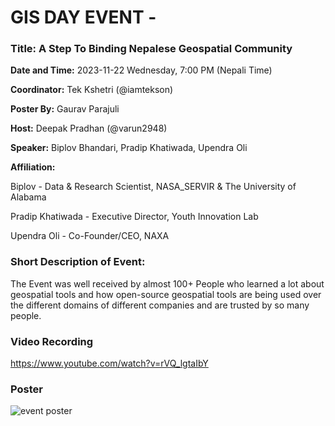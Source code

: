 # GIS DAY EVENT -

### Title: A Step To Binding Nepalese Geospatial Community

**Date and Time:** 2023-11-22 Wednesday, 7:00 PM (Nepali Time)

**Coordinator:** Tek Kshetri (@iamtekson)

**Poster By:** Gaurav Parajuli

**Host:** Deepak Pradhan (@varun2948)

**Speaker:** Biplov Bhandari, Pradip Khatiwada, Upendra Oli

**Affiliation:**

Biplov - Data & Research Scientist, NASA_SERVIR & The University of Alabama

Pradip Khatiwada - Executive Director, Youth Innovation Lab

Upendra Oli - Co-Founder/CEO, NAXA

### Short Description of Event:

The Event was well received by almost 100+ People who learned a lot about geospatial tools and how open-source geospatial tools are being used over the different domains of different companies and are trusted by so many people.

### Video Recording

https://www.youtube.com/watch?v=rVQ_lgtaIbY

### Poster

![event poster](https://cdn.discordapp.com/attachments/1205836968315855008/1205913885459218452/banner-05.png?ex=66419793&is=66404613&hm=358efd145aacef531511f6bbe3c4ea3b3c700c5db20db444774ad4a08b158679&)
